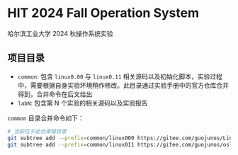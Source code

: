 # HIT 2024 Fall Operation System

哈尔滨工业大学 2024 秋操作系统实验

## 项目目录

- `common`: 包含 `linux0.00` 与 `linux0.11` 相关源码以及初始化脚本，实验过程中，需要根据自身实验环境稍作修改。此目录通过实验手册中的官方仓库合并得到，合并命令在后文给出
- `labN`: 包含第 N 个实验的相关源码以及实验报告

`common` 目录合并命令如下：

```bash
# 当前位于此仓库根目录
git subtree add --prefix=common/linux000 https://gitee.com/guojunos/Linux000.git master
git subtree add --prefix=common/linux011 https://gitee.com/guojunos/oslab2020.git master
```
